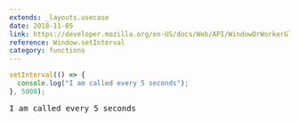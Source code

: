 ```yaml
---
extends: _layouts.usecase
date: 2018-11-05
link: https://developer.mozilla.org/en-US/docs/Web/API/WindowOrWorkerGlobalScope/setInterval
reference: Window.setInterval
category: functions
---
```


```javascript
setInterval(() => {
  console.log("I am called every 5 seconds");
}, 5000);
```

<pre class="output">I am called every 5 seconds</pre>
